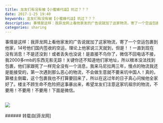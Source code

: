 ```yaml
---
title: 龙友们有没有被【小蜜蜂代运】坑过？？？
date: 2017-1-25 19:40
keywords: 龙友们有没有被【小蜜蜂代运】坑过？？？
description: 事情是这样：我菲龙网上看他家发的广告说就加了这家物流，寄了一个空运包裹到他家，14号他们国内签收的空运，理论上他家说三天就到，但是！！一直到现在没有消息！不是还没到！或者丢失也没说！是直接不鸟你了，微信不回电话不接，我2000多rmb的东西无影无踪！关键你还不知道他们家地址，所以根本没法找到包裹，他们家跟死了一样完全没有一个消息，我来马尼拉两三年，慢点的物流我还是能接受的，第一次遇到那么恶心的物流，不会做生意就不要来坑中国人！真的，算楼主倒霉，这个包裹我也不打算要回来了，所以在这过年的日子真心问候他全家好了。楼主不顾生命不危险把这事暴出来，希望龙友们注意这家坑祖宗的物流，不要用！不要用！不要用！下面是微信。
categories: sharing
---
```

<td class="t_f" id="postmessage_491486">

事情是这样：我菲龙网上看他家发的广告说就加了这家物流，寄了一个空运包裹到他家，14号他们国内签收的空运，理论上他家说三天就到，但是！！一直到现在没有消息！不是还没到！或者丢失也没说！是直接不鸟你了，微信不回电话不接，我2000多rmb的东西无影无踪！关键你还不知道他们家地址，所以根本没法找到包裹，他们家跟死了一样完全没有一个消息，我来马尼拉两三年，慢点的物流我还是能接受的，第一次遇到那么恶心的物流，不会做生意就不要来坑中国人！真的，算楼主倒霉，这个包裹我也不打算要回来了，所以在这过年的日子真心问候他全家好了。楼主不顾生命不危险把这事暴出来，希望龙友们注意这家坑祖宗的物流，不要用！不要用！不要用！下面是微信。<br/>
<br/>

<img aid="472873" data-cf-modified-ddf7a7ff8e3600aa04526c3c-="" file="data/attachment/forum/201701/25/193817yxxo1v75o7v752x2.jpg.thumb.jpg" id="aimg_472873" inpost="1" onclick="" onmouseover="" src="http://www.flw.ph/data/attachment/forum/201701/25/193817yxxo1v75o7v752x2.jpg" style="cursor:pointer" zoomfile="data/attachment/forum/201701/25/193817yxxo1v75o7v752x2.jpg"/>


<br/>
<br/>
</td>
###### 转载自[菲龙网]